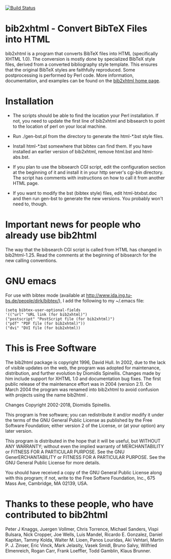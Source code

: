 [![Build Status](https://travis-ci.org/dspinellis/bib2xhtml.svg?branch=master)](https://travis-ci.org/dspinellis/bib2xhtml)

# bib2xhtml - Convert BibTeX Files into HTML
bib2xhtml is a program that converts BibTeX files into HTML
(specifically XHTML 1.0).
The conversion is mostly done by specialized BibTeX style files,
derived from a converted bibliography style template.
This ensures that the original BibTeX styles are faithfully reproduced.
Some postprocessing is performed by Perl code.
More information, documentation, and examples can be found on
the [bib2xhtml home page](http://www.spinellis.gr/sw/textproc/bib2xhtml/).

# Installation

* The scripts should be able to find the location your Perl
installation. If not, you need to update the first line of bib2xhtml
and bibsearch to point to the location of perl on your local machine.

* Run ./gen-bst.pl from the directory to generate the html-\*.bst style files.

* Install html-\*.bst somewhere that bibtex can find them.  If you have
installed an earlier version of bib2xhtml, remove html.bst and
html-abs.bst.

* If you plan to use the bibsearch CGI script, edit the configuration
section at the beginning of it and install it in your http server's
cgi-bin directory.  The script has comments with instructions on how
to call it from another HTML page.

* If you want to modify the bst (bibtex style) files, edit
html-btxbst.doc and then run gen-bst to generate the new versions.
You probably won't need to, though.

# Important news for people who already use bib2html

The way that the bibsearch CGI script is called from HTML has changed
in bib2html-1.25.  Read the comments at the beginning of bibsearch
for the new calling conventions.


# GNU emacs

For use with bibtex mode (available at
http://www.ida.ing.tu-bs.de/people/dirk/bibtex/),
I add the following to my ~/.emacs file:

    (setq bibtex-user-optional-fields
    '(("url" "URL link (for bib2xhtml)")
    ("postscript" "PostScript file (for bib2xhtml)")
    ("pdf" "PDF file (for bib2xhtml)"))
    ("dvi" "DVI file (for bib2xhtml))


# This is Free Software

The bib2html package is copyright 1996, David Hull.
In 2002, due to the lack of visible updates on the web, the program
was adopted for maintenance, distribution, and further evolution by
Diomidis Spinellis. Changes made by him include support for XHTML
1.0 and documentation bug fixes. The first public release of the
maintenance effort was in 2004 (version 2.1). On March 2004 the program
was renamed into bib2xhtml to avoid confusion with projects using the
name bib2html .

Changes Copyright 2002-2018, Diomidis Spinellis.

This program is free software; you can redistribute it and/or modify
it under the terms of the GNU General Public License as published by
the Free Software Foundation; either version 2 of the License, or
(at your option) any later version.

This program is distributed in the hope that it will be useful,
but WITHOUT ANY WARRANTY; without even the implied warranty of
MERCHANTABILITY or FITNESS FOR A PARTICULAR PURPOSE.  See the
GNU GenerERCHANTABILITY or FITNESS FOR A PARTICULAR PURPOSE.  See the
GNU General Public License for more details.

You should have received a copy of the GNU General Public License
along with this program; if not, write to the Free Softwre
Foundation, Inc., 675 Mass Ave, Cambridge, MA 02139, USA.

# Thanks to these people, who have contributed to bib2html

Peter J Knaggs, Juergen Vollmer, Chris Torrence, Michael Sanders,
Vispi Bulsara, Nick Cropper, Joe Wells, Luis Mandel, Ricardo E. Gonzalez,
Daniel Kapitan, Tammy Kolda, Walter M. Lioen, Panos Louridas, Aki Vehtari,
Martin P. J. Zinser, Eric Vinck, Mark Jelasity, Vasek Smidl, Bruno Salvy,
Wilfried Elmenreich, Rogan Carr, Frank Loeffler, Todd Gamblin, Klaus Brunner.

